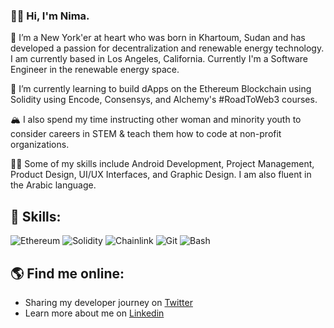 ### 👋🏽 Hi, I'm Nima.

🌇  I’m a New York'er at heart who was born in Khartoum, Sudan and has developed a passion for decentralization and renewable energy technology. I am currently based in Los Angeles, California. Currently I'm a Software Engineer in the renewable energy space.

🌱 I’m currently learning to build dApps on the Ethereum Blockchain using Solidity using Encode, Consensys, and Alchemy's #RoadToWeb3 courses. 

🏔  I also spend my time instructing other woman and minority youth to consider careers in STEM & teach them how to code at non-profit organizations.

💪🏽  Some of my skills include Android Development, Project Management, Product Design, UI/UX Interfaces, and Graphic Design. I am also fluent in the Arabic language. 


## 🎯 Skills:
<p align="left">
 <img src="https://img.shields.io/badge/Ethereum-3C3C3D?style=for-the-badge&logo=Ethereum&logoColor=white" alt="Ethereum" />
  <img src="https://img.shields.io/badge/Solidity-e6e6e6?style=for-the-badge&logo=solidity&logoColor=black" alt="Solidity" />  
  <img src="https://img.shields.io/badge/chainlink-375BD2?style=for-the-badge&logo=chainlink&logoColor=white" alt="Chainlink" /> 
  <img src="https://img.shields.io/badge/Git-F05032?style=for-the-badge&logo=git&logoColor=white" alt="Git" />
  <img src="https://img.shields.io/badge/GNU%20Bash-4EAA25?style=for-the-badge&logo=GNU%20Bash&logoColor=white" alt="Bash" />
</p>

## 🌎 Find me online: 
- Sharing my developer journey on  <a href="https://twitter.com/niemacodes">Twitter</a>
- Learn more about me on  <a href="https://www.linkedin.com/in/niema/">Linkedin</a> 

<!--
## 📈 Some of my stats:
<p align="center">
  <img align="" src="https://github-readme-stats.vercel.app/api?username=niemacodes&theme=nightowl&show_icons=true&hide=contribs" />
</p>
<p align="center">
  <img align="" src="https://visitor-badge.laobi.icu/badge?page_id=niemacodes.niemacodes" />
</p>

**niemacodes/niemacodes** is a ✨ _special_ ✨ repository because its `README.md` (this file) appears on your GitHub profile.
-->

